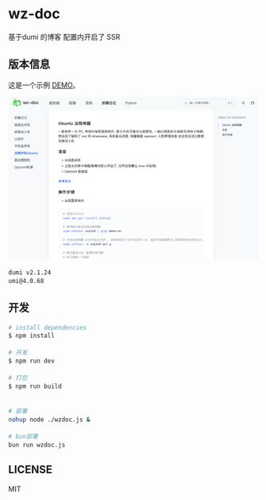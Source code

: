 # wz-doc

基于dumi 的博客 配置内开启了 SSR
## 版本信息

这是一个示例 [DEMO](https://djgo.cc/)。

![图片](https://github.com/WangSunio/img/blob/main/images/blog-demo.png?raw=true)

```bash
dumi v2.1.24
umi@4.0.68


```


## 开发

```bash
# install dependencies
$ npm install

# 开发
$ npm run dev

# 打包
$ npm run build


# 部署
nohup node ./wzdoc.js &

# bun部署
bun run wzdoc.js 

```

## LICENSE

MIT
